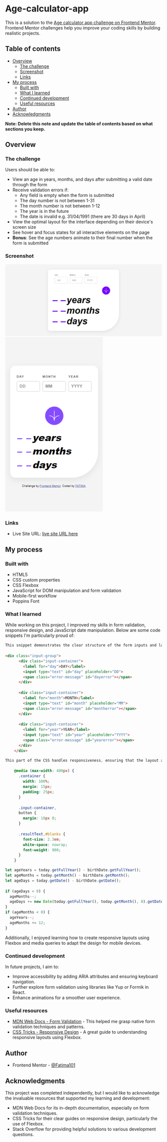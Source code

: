 # Age-calculator-app

This is a solution to the [Age calculator app challenge on Frontend Mentor](https://www.frontendmentor.io/challenges/age-calculator-app-dF9DFFpj-Q). Frontend Mentor challenges help you improve your coding skills by building realistic projects. 

## Table of contents

- [Overview](#overview)
  - [The challenge](#the-challenge)
  - [Screenshot](#screenshot)
  - [Links](#links)
- [My process](#my-process)
  - [Built with](#built-with)
  - [What I learned](#what-i-learned)
  - [Continued development](#continued-development)
  - [Useful resources](#useful-resources)
- [Author](#author)
- [Acknowledgments](#acknowledgments)

**Note: Delete this note and update the table of contents based on what sections you keep.**

## Overview

### The challenge

Users should be able to:

- View an age in years, months, and days after submitting a valid date through the form
- Receive validation errors if:
  - Any field is empty when the form is submitted
  - The day number is not between 1-31
  - The month number is not between 1-12
  - The year is in the future
  - The date is invalid e.g. 31/04/1991 (there are 30 days in April)
- View the optimal layout for the interface depending on their device's screen size
- See hover and focus states for all interactive elements on the page
- **Bonus**: See the age numbers animate to their final number when the form is submitted

### Screenshot

![Screenshot of the Age Calculator App](screenshot.png)
![Screenshot of the Age Calculator App On Mobile](screenshot-mobile.png)

### Links

- Live Site URL: [live site URL here]( https://fatimaa101.github.io/age-calculator-app/)

## My process

### Built with

- HTML5
- CSS custom properties
- CSS Flexbox
- JavaScript for DOM manipulation and form validation
- Mobile-first workflow
- Poppins Font

### What I learned

While working on this project, I improved my skills in form validation, responsive design, and JavaScript date manipulation. Below are some code snippets I'm particularly proud of:


```html
This snippet demonstrates the clear structure of the form inputs and labels, making the form more accessible and user-friendly.

<div class="input-group">
      <div class="input-container">
        <label for="day">DAY</label>
        <input type="text" id="day" placeholder="DD">
        <span class="error-message" id="dayerror"></span>
      </div>

      <div class="input-container">
        <label for="month">MONTH</label>
        <input type="text" id="month" placeholder="MM">
        <span class="error-message" id="montherror"></span>
      </div>

      <div class="input-container">
        <label for="year">YEAR</label>
        <input type="text" id="year" placeholder="YYYY">
        <span class="error-message" id="yearerror"></span>
      </div>
    </div>
```
```css
This part of the CSS handles responsiveness, ensuring that the layout adjusts properly for mobile devices.

    @media (max-width: 400px) {
      .container {
        width: 100%;
        margin: 15px;
        padding: 25px;
      }

      .input-container,
      button {
        margin: 10px 0;
      }

      .resultText,#blanks {
        font-size: 2.3em;
        white-space: nowrap;
        font-weight: 900;
      }
    }

```
```js
let ageYears = today.getFullYear() - birthDate.getFullYear();
let ageMonths = today.getMonth() - birthDate.getMonth();
let ageDays = today.getDate() - birthDate.getDate();

if (ageDays < 0) {
  ageMonths--;
  ageDays += new Date(today.getFullYear(), today.getMonth(), 0).getDate();
}
if (ageMonths < 0) {
  ageYears--;
  ageMonths += 12;
}

```
Additionally, I enjoyed learning how to create responsive layouts using Flexbox and media queries to adapt the design for mobile devices.

### Continued development

In future projects, I aim to:

- Improve accessibility by adding ARIA attributes and ensuring keyboard navigation.
- Further explore form validation using libraries like Yup or Formik in React.
- Enhance animations for a smoother user experience.

### Useful resources

- [MDN Web Docs - Form Validation](https://developer.mozilla.org/en-US/docs/Learn/Forms/Form_validation) - This helped me grasp native form validation techniques and patterns.
- [CSS Tricks - Responsive Design](https://css-tricks.com/snippets/css/a-guide-to-flexbox/) - A great guide to understanding responsive layouts using Flexbox.

## Author

- Frontend Mentor - [@Fatima101](https://www.frontendmentor.io/Fatimaa101/Fatimaa101)

## Acknowledgments

This project was completed independently, but I would like to acknowledge the invaluable resources that supported my learning and development:

- MDN Web Docs for its in-depth documentation, especially on form validation techniques.
- CSS Tricks for their clear guides on responsive design, particularly the use of Flexbox.
- Stack Overflow for providing helpful solutions to various development questions.
